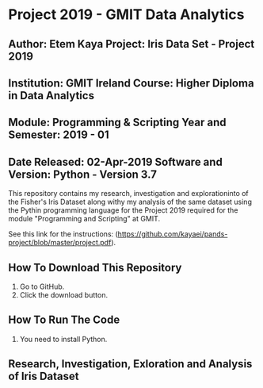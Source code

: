 # Project 2019 - GMIT Data Analytics

## Author: Etem Kaya                                                           Project: Iris Data Set - Project 2019
## Institution: GMIT Ireland                                                   Course: Higher Diploma in Data Analytics
## Module: Programming & Scripting                                             Year and Semester: 2019 - 01
## Date Released: 02-Apr-2019                                                  Software and Version: Python - Version 3.7

This repository contains my research, investigation and explorationinto of the Fisher's Iris Dataset along withy my analysis of the same dataset using the Pythin programming language for the Project 2019 required for the module "Programming and Scripting" at GMIT.

See this link for the instructions: (https://github.com/kayaei/pands-project/blob/master/project.pdf).

## How To Download This Repository

1. Go to GitHub.
2. Click the download button.

## How To Run The Code

1. You need to install Python.

## Research, Investigation, Exloration and Analysis of Iris Dataset
